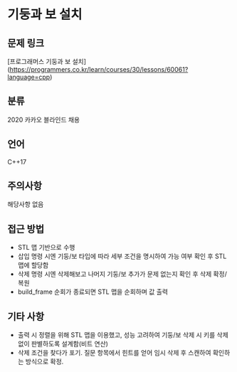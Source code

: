 # 기둥과 보 설치
## 문제 링크
[프로그래머스 기둥과 보 설치]
(https://programmers.co.kr/learn/courses/30/lessons/60061?language=cpp)
## 분류
2020 카카오 블라인드 채용
## 언어
C++17
## 주의사항
해당사항 없음
## 접근 방법
* STL 맵 기반으로 수행
* 삽입 명령 시엔 기둥/보 타입에 따라 세부 조건을 명시하여 가능 여부 확인 후 STL 맵에 할당함
* 삭제 명령 시엔 삭제해보고 나머지 기둥/보 추가가 문제 없는지 확인 후 삭제 확정/복원
* build_frame 순회가 종료되면 STL 맵을 순회하며 값 출력

## 기타 사항
* 출력 시 정렬을 위해 STL 맵을 이용했고, 성능 고려하여 기둥/보 삭제 시 키를 삭제없이 판별하도록 설계함(비트 연산)
* 삭제 조건을 찾다가 포기. 질문 항목에서 힌트를 얻어 임시 삭제 후 스캔하여 확인하는 방식으로 확정.